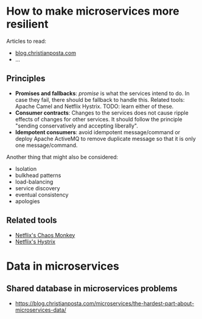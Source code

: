# How to make microservices more resilient

Articles to read:
- [blog.christianposta.com](https://blog.christianposta.com/microservices/3-easy-things-to-do-to-make-your-microservices-more-resilient/)
- ...

## Principles

- **Promises and fallbacks**: _promise_ is what the services intend to do. In case they fail, there should be fallback to handle this. Related tools: Apache Camel and Netflix Hystrix. TODO: learn either of these.
- **Consumer contracts**: Changes to the services does not cause ripple effects of changes for other services. It should follow the principle "sending conservatively and accepting liberally".
- **Idempotent consumers**: avoid idempotent message/command or deploy Apache ActiveMQ to remove duplicate message so that it is only one message/command.

Another thing that might also be considered:
- Isolation
- bulkhead patterns
- load-balancing
- service discovery
- eventual consistency
- apologies

## Related tools
- [Netflix's Chaos Monkey](https://github.com/Netflix/chaosmonkey)
- [Netflix's Hystrix](https://github.com/Netflix/Hystrix)

# Data in microservices

## Shared database in microservices problems

- https://blog.christianposta.com/microservices/the-hardest-part-about-microservices-data/